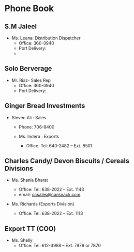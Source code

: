 # Phone Book

## S.M Jaleel
- Ms. Leana: Distribution Dispatcher
  - Office: 360-0940
  - Port Delivery:
  - 
## Solo Berverage
- Mr. Riaz- Sales Rep
  - Office: 360-0940
  - Port Delivery: 

## Ginger Bread Investments
- Steven Ali : Sales
  - Phone: 706-8400
 
  - Ms. Indera : Exports
    - Office: Tel: 640-2482 – Ext. 8501

 
## Charles Candy/ Devon Biscuits / Cereals Divisions
- Ms. Shania Bharat
  - Office: Tel: 638-2022 – Ext. 1143
  - email: ccsales@cansnack.com
 
- Ms. Richards (Exports Division)
   - Office: Tel: 638-2022 – Ext. 1113
 
 ## Export TT (COO)
- Ms. Shelly
  - Office: Tel: 612-3988 – Ext. 7878 or 7870




